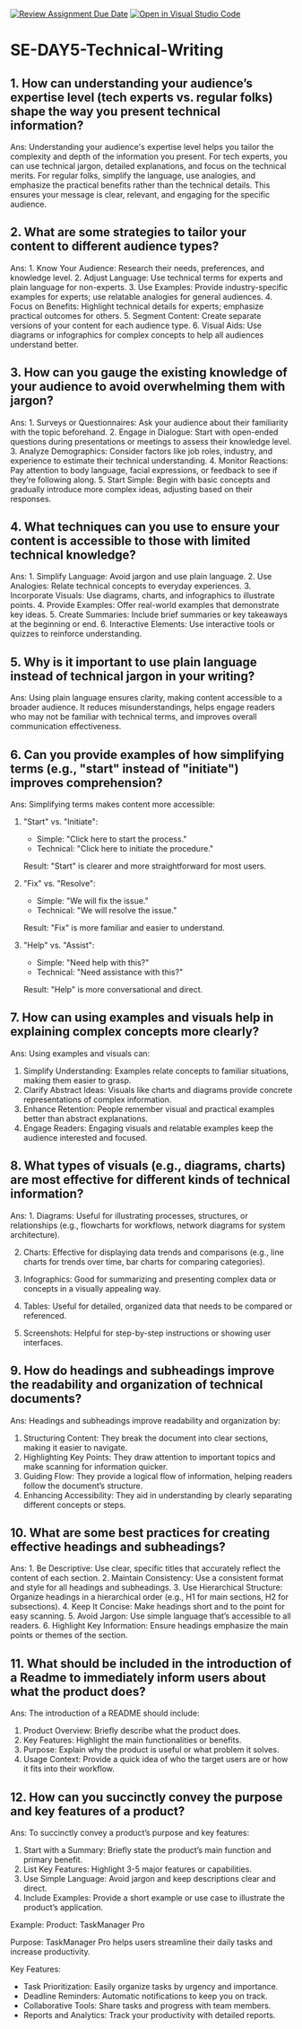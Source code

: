 [![Review Assignment Due Date](https://classroom.github.com/assets/deadline-readme-button-22041afd0340ce965d47ae6ef1cefeee28c7c493a6346c4f15d667ab976d596c.svg)](https://classroom.github.com/a/zsAR-pyY)
[![Open in Visual Studio Code](https://classroom.github.com/assets/open-in-vscode-2e0aaae1b6195c2367325f4f02e2d04e9abb55f0b24a779b69b11b9e10269abc.svg)](https://classroom.github.com/online_ide?assignment_repo_id=15695242&assignment_repo_type=AssignmentRepo)
# SE-DAY5-Technical-Writing
## 1. How can understanding your audience’s expertise level (tech experts vs. regular folks) shape the way you present technical information?
Ans: Understanding your audience's expertise level helps you tailor the complexity and depth of the information you present. For tech experts, you can use technical jargon, detailed explanations, and focus on the technical merits. For regular folks, simplify the language, use analogies, and emphasize the practical benefits rather than the technical details. This ensures your message is clear, relevant, and engaging for the specific audience.

## 2. What are some strategies to tailor your content to different audience types?
Ans: 1. Know Your Audience: Research their needs, preferences, and knowledge level.
2. Adjust Language: Use technical terms for experts and plain language for non-experts.
3. Use Examples: Provide industry-specific examples for experts; use relatable analogies for general audiences.
4. Focus on Benefits: Highlight technical details for experts; emphasize practical outcomes for others.
5. Segment Content: Create separate versions of your content for each audience type.
6. Visual Aids: Use diagrams or infographics for complex concepts to help all audiences understand better.

## 3. How can you gauge the existing knowledge of your audience to avoid overwhelming them with jargon?
Ans: 1. Surveys or Questionnaires: Ask your audience about their familiarity with the topic beforehand.
2. Engage in Dialogue: Start with open-ended questions during presentations or meetings to assess their knowledge level.
3. Analyze Demographics: Consider factors like job roles, industry, and experience to estimate their technical understanding.
4. Monitor Reactions: Pay attention to body language, facial expressions, or feedback to see if they’re following along.
5. Start Simple: Begin with basic concepts and gradually introduce more complex ideas, adjusting based on their responses.

## 4. What techniques can you use to ensure your content is accessible to those with limited technical knowledge?
Ans: 1. Simplify Language: Avoid jargon and use plain language.
2. Use Analogies: Relate technical concepts to everyday experiences.
3. Incorporate Visuals: Use diagrams, charts, and infographics to illustrate points.
4. Provide Examples: Offer real-world examples that demonstrate key ideas.
5. Create Summaries: Include brief summaries or key takeaways at the beginning or end.
6. Interactive Elements: Use interactive tools or quizzes to reinforce understanding.

## 5. Why is it important to use plain language instead of technical jargon in your writing?
Ans: Using plain language ensures clarity, making content accessible to a broader audience. It reduces misunderstandings, helps engage readers who may not be familiar with technical terms, and improves overall communication effectiveness.

## 6. Can you provide examples of how simplifying terms (e.g., "start" instead of "initiate") improves comprehension?
Ans: Simplifying terms makes content more accessible:

1. "Start" vs. "Initiate":
   - Simple: "Click here to start the process."
   - Technical: "Click here to initiate the procedure."

   Result: "Start" is clearer and more straightforward for most users.

2. "Fix" vs. "Resolve":
   - Simple: "We will fix the issue."
   - Technical: "We will resolve the issue."

   Result: "Fix" is more familiar and easier to understand.

3. "Help" vs. "Assist":
   - Simple: "Need help with this?"
   - Technical: "Need assistance with this?"

   Result: "Help" is more conversational and direct.

## 7. How can using examples and visuals help in explaining complex concepts more clearly?
Ans: Using examples and visuals can:

1. Simplify Understanding: Examples relate concepts to familiar situations, making them easier to grasp.
2. Clarify Abstract Ideas: Visuals like charts and diagrams provide concrete representations of complex information.
3. Enhance Retention: People remember visual and practical examples better than abstract explanations.
4. Engage Readers: Engaging visuals and relatable examples keep the audience interested and focused.

## 8. What types of visuals (e.g., diagrams, charts) are most effective for different kinds of technical information?
Ans: 1. Diagrams: Useful for illustrating processes, structures, or relationships (e.g., flowcharts for workflows, network diagrams for system architecture).

2. Charts: Effective for displaying data trends and comparisons (e.g., line charts for trends over time, bar charts for comparing categories).

3. Infographics: Good for summarizing and presenting complex data or concepts in a visually appealing way.

4. Tables: Useful for detailed, organized data that needs to be compared or referenced.

5. Screenshots: Helpful for step-by-step instructions or showing user interfaces.

## 9. How do headings and subheadings improve the readability and organization of technical documents?
Ans: Headings and subheadings improve readability and organization by:

1. Structuring Content: They break the document into clear sections, making it easier to navigate.
2. Highlighting Key Points: They draw attention to important topics and make scanning for information quicker.
3. Guiding Flow: They provide a logical flow of information, helping readers follow the document’s structure.
4. Enhancing Accessibility: They aid in understanding by clearly separating different concepts or steps.

## 10. What are some best practices for creating effective headings and subheadings?
Ans: 1. Be Descriptive: Use clear, specific titles that accurately reflect the content of each section.
2. Maintain Consistency: Use a consistent format and style for all headings and subheadings.
3. Use Hierarchical Structure: Organize headings in a hierarchical order (e.g., H1 for main sections, H2 for subsections).
4. Keep It Concise: Make headings short and to the point for easy scanning.
5. Avoid Jargon: Use simple language that’s accessible to all readers.
6. Highlight Key Information: Ensure headings emphasize the main points or themes of the section.

## 11. What should be included in the introduction of a Readme to immediately inform users about what the product does?
Ans: The introduction of a README should include:

1. Product Overview: Briefly describe what the product does.
2. Key Features: Highlight the main functionalities or benefits.
3. Purpose: Explain why the product is useful or what problem it solves.
4. Usage Context: Provide a quick idea of who the target users are or how it fits into their workflow.

## 12. How can you succinctly convey the purpose and key features of a product?
Ans: To succinctly convey a product’s purpose and key features:

1. Start with a Summary: Briefly state the product’s main function and primary benefit.
2. List Key Features: Highlight 3-5 major features or capabilities.
3. Use Simple Language: Avoid jargon and keep descriptions clear and direct.
4. Include Examples: Provide a short example or use case to illustrate the product’s application.

Example:
Product: TaskManager Pro

Purpose: TaskManager Pro helps users streamline their daily tasks and increase productivity.

Key Features:
- Task Prioritization: Easily organize tasks by urgency and importance.
- Deadline Reminders: Automatic notifications to keep you on track.
- Collaborative Tools: Share tasks and progress with team members.
- Reports and Analytics: Track your productivity with detailed reports.

